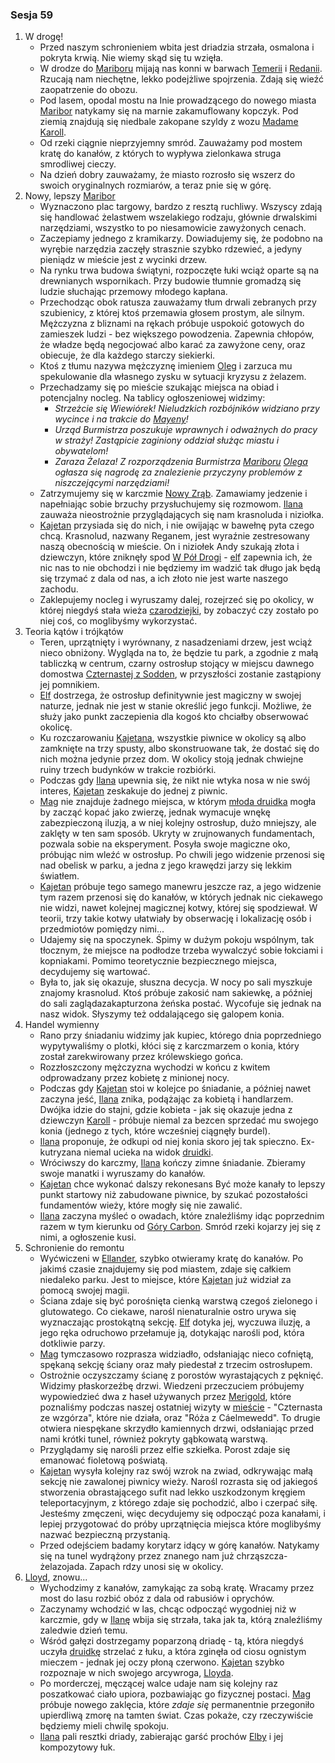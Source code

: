 ### Sesja 59
1. W drogę!
    - Przed naszym schronieniem wbita jest driadzia strzała, osmalona i pokryta krwią. Nie wiemy skąd się tu wzięła.
    - W drodze do [Mariboru](#l_maribor) mijają nas konni w barwach [Temerii](#l_temeria) i [Redanii](#l_redania). Rzucają nam niechętne, lekko podejżliwe spojrzenia. Zdają się wieźć zaopatrzenie do obozu.
    - Pod lasem, opodal mostu na Inie prowadzącego do nowego miasta [Maribor](#l_maribor) natykamy się na marnie zakamuflowany kopczyk. Pod ziemią znajdują się niedbale zakopane szyldy z wozu [Madame Karoll](#p_karoll).
    - Od rzeki ciągnie nieprzyjemny smród. Zauważamy pod mostem kratę do kanałów, z których to wypływa zielonkawa struga smrodliwej cieczy.
    - Na dzień dobry zauważamy, że miasto rozrosło się wszerz do swoich oryginalnych rozmiarów, a teraz pnie się w górę.
2. Nowy, lepszy [Maribor](#l_maribor)
    - Wyznaczono plac targowy, bardzo z resztą ruchliwy. Wszyscy zdają się handlować żelastwem wszelakiego rodzaju, głównie drwalskimi narzędziami, wszystko to po niesamowicie zawyżonych cenach.
    - Zaczepiamy jednego z kramikarzy. Dowiadujemy się, że podobno na wyrębie narzędzia zaczęły strasznie szybko rdzewieć, a jedyny pieniądz w mieście jest z wycinki drzew.
    - Na rynku trwa budowa świątyni, rozpoczęte łuki wciąż oparte są na drewnianych wspornikach. Przy budowie tłumnie gromadzą się ludzie słuchając przemowy młodego kapłana.
    - Przechodząc obok ratusza zauważamy tłum drwali zebranych przy szubienicy, z której ktoś przemawia głosem prostym, ale silnym. Mężczyzna z bliznami na rękach próbuje uspokoić gotowych do zamieszek ludzi - bez większego powodzenia. Zapewnia chłopów, że władze będą negocjować albo karać za zawyżone ceny, oraz obiecuje, że dla każdego starczy siekierki.
    - Ktoś z tłumu nazywa mężczyznę imieniem [Oleg](#p_oleg) i zarzuca mu spekulowanie dla własnego zysku w sytuacji kryzysu z żelazem.
    - Przechadzamy się po mieście szukając miejsca na obiad i potencjalny nocleg. Na tablicy ogłoszeniowej widzimy:
        - _Strzeżcie się Wiewiórek! Nieludzkich rozbójników widziano przy wycince i na trakcie do [Mayeny](#l_mayena)!_
        - _Urząd Burmistrza poszukuje wprawnych i odważnych do pracy w straży! Zastąpicie zaginiony oddział służąc miastu i obywatelom!_
        - _Zaraza Żelaza! Z rozporządzenia Burmistrza [Mariboru](#l_maribor) [Olega](#p_oleg) ogłasza się nagrodę za znalezienie przyczyny problemów z niszczejącymi narzędziami!_
    - Zatrzymujemy się w karczmie [Nowy Zrąb](#l_nowy_zrab). Zamawiamy jedzenie i napełniając sobie brzuchy przysłuchujemy się rozmowom. [Ilana](#g_ilana) zauważa nieostrożnie przyglądających się nam krasnoluda i niziołka.
    - [Kajetan](#g_kajetan) przysiada się do nich, i nie owijając w bawełnę pyta czego chcą. Krasnolud, nazwany Reganem, jest wyraźnie zestresowany naszą obecnością w mieście. On i niziołek Andy szukają złota i dziewczyn, które zniknęły spod [W Pół Drogi](#l_pol_drogi) - [elf](#g_kajetan) zapewnia ich, że nic nas to nie obchodzi i nie będziemy im wadzić tak długo jak będą się trzymać z dala od nas, a ich złoto nie jest warte naszego zachodu.
    - Zaklepujemy nocleg i wyruszamy dalej, rozejrzeć się po okolicy, w której niegdyś stała wieża [czarodziejki](#p_triss_merigold), by zobaczyć czy zostało  po niej coś, co moglibyśmy wykorzystać.
3. Teoria kątów i trójkątów
    - Teren, uprzątnięty i wyrównany, z nasadzeniami drzew, jest wciąż nieco obniżony. Wygląda na to, że będzie tu park, a zgodnie z małą tabliczką w centrum, czarny ostrosłup stojący w miejscu dawnego domostwa [Czternastej z Sodden](#p_triss_merigold), w przyszłości zostanie zastąpiony jej pomnikiem.
    - [Elf](#g_kajetan) dostrzega, że ostrosłup definitywnie jest magiczny w swojej naturze, jednak nie jest w stanie określić jego funkcji. Możliwe, że służy jako punkt zaczepienia dla kogoś kto chciałby obserwować okolicę.
    - Ku rozczarowaniu [Kajetana](#g_kajetan), wszystkie piwnice w okolicy są albo zamknięte na trzy spusty, albo skonstruowane tak, że dostać się do nich można jedynie przez dom. W okolicy stoją jednak chwiejne ruiny trzech budynków w trakcie rozbiórki. 
    - Podczas gdy [Ilana](#g_ilana) upewnia się, że nikt nie wtyka nosa w nie swój interes, [Kajetan](#g_kajetan) zeskakuje do jednej z piwnic.
    - [Mag](#g_kajetan) nie znajduje żadnego miejsca, w którym [młoda druidka](#g_ilana) mogła by zacząć kopać jako zwierzę, jednak wymacuje wnękę zabezpieczoną iluzją, a w niej kolejny ostrosłup, dużo mniejszy, ale zaklęty w ten sam sposób. Ukryty w zrujnowanych fundamentach, pozwala sobie na eksperyment. Posyła swoje magiczne oko, próbując nim wleźć w ostrosłup. Po chwili jego widzenie przenosi się nad obelisk w parku, a jedna z jego krawędzi jarzy się lekkim światłem. 
    - [Kajetan](#g_kajetan) próbuje tego samego manewru jeszcze raz, a jego widzenie tym razem przenosi się do kanałów, w których jednak nic ciekawego nie widzi, nawet kolejnej magicznej kotwy, której się spodziewał. W teorii, trzy takie kotwy ułatwiały by obserwację i lokalizację osób i przedmiotów pomiędzy nimi...
    - Udajemy się na spoczynek. Śpimy w dużym pokoju wspólnym, tak tłocznym, że miejsce na podłodze trzeba wywalczyć sobie łokciami i kopniakami. Pomimo teoretycznie bezpiecznego miejsca, decydujemy się wartować. 
    - Była to, jak się okazuje, słuszna decycja. W nocy po sali myszkuje znajomy krasnolud. Ktoś próbuje zakosić nam sakiewkę, a później do sali zaglądazakapturzona żeńska postać. Wycofuje się jednak na nasz widok. Słyszymy też oddalającego się galopem konia.
4. Handel wymienny
    - Rano przy śniadaniu widzimy jak kupiec, którego dnia poprzedniego wypytywaliśmy o plotki, kłóci się z karczmarzem o konia, który został zarekwirowany przez królewskiego gońca.
    - Rozzłoszczony mężczyzna wychodzi w końcu z kwitem odprowadzany przez kobietę z minionej nocy.
    - Podczas gdy [Kajetan](#g_kajetan) stoi w kolejce po śniadanie, a później nawet zaczyna jeść, [Ilana](#g_ilana) znika, podążając za kobietą i handlarzem. Dwójka idzie do stajni, gdzie kobieta - jak się okazuje jedna z dziewczyn [Karoll](#p_karoll) - próbuje niemal za bezcen sprzedać mu swojego konia (jednego z tych, które wcześniej ciągnęły burdel).
    - [Ilana](#g_ilana) proponuje, że odkupi od niej konia skoro jej tak spieczno. Ex-kutryzana niemal ucieka na widok [druidki](#g_ilana).
    - Wróciwszy do karczmy, [Ilana](#g_ilana) kończy zimne śniadanie. Zbieramy swoje manatki i wyruszamy do kanałów. 
    - [Kajetan](#g_kajetan) chce wykonać dalszy rekonesans Być może kanały to lepszy punkt startowy niż zabudowane piwnice, by szukać pozostałości fundamentów wieży, które mogły się nie zawalić. 
    - [Ilana](#g_ilana) zaczyna myśleć o owadach, które znaleźliśmy idąc poprzednim razem w tym kierunku od [Góry Carbon](#l_gora_carbon). Smród rzeki kojarzy jej się z nimi, a ogłoszenie kusi.
5. Schronienie do remontu
    - Wyćwiczeni w [Ellander](#l_ellander), szybko otwieramy kratę do kanałów. Po jakimś czasie znajdujemy się pod miastem, zdaje się całkiem niedaleko parku. Jest to miejsce, które [Kajetan](#g_kajetan) już widział za pomocą swojej magii.
    - Ściana zdaje się być porośnięta cienką warstwą czegoś zielonego i glutowatego. Co ciekawe, narośl nienaturalnie ostro urywa się wyznaczając prostokątną sekcję. [Elf](#g_kajetan) dotyka jej, wyczuwa iluzję, a jego ręka odruchowo przełamuje ją, dotykając narośli pod, która dotkliwie parzy.
    - [Mag](#g_kajetan) tymczasowo rozprasza widziadło, odsłaniając nieco cofniętą, spękaną sekcję ściany oraz mały piedestał z trzecim ostrosłupem.
    - Ostrożnie oczyszczamy ścianę z porostów wyrastających z pęknięć. Widzimy płaskorzeźbę drzwi. Wiedzeni przeczuciem próbujemy wypowiedzieć dwa z haseł używanych przez [Merigold](#p_triss_merigold), które poznaliśmy podczas naszej ostatniej wizyty w [mieście](#l_maribor) - "Czternasta ze wzgórza", które nie działa, oraz "Róża z Cáelmewedd". To drugie otwiera niespękane skrzydło kamiennych drzwi, odsłaniając przed nami krótki tunel, również pokryty gąbkowatą warstwą.
    - Przyglądamy się narośli przez elfie szkiełka. Porost zdaje się emanować fioletową poświatą.
    - [Kajetan](#g_kajetan) wysyła kolejny raz swój wzrok na zwiad, odkrywając małą sekcję nie zawalonej piwnicy wieży. Narośl rozrasta się od jakiegoś stworzenia obrastającego sufit nad lekko uszkodzonym kręgiem teleportacyjnym, z którego zdaje się pochodzić, albo i czerpać siłę. Jesteśmy zmęczeni, więc decydujemy się odpocząć poza kanałami, i lepiej przygotować do próby uprzątnięcia miejsca które moglibyśmy nazwać bezpieczną przystanią.
    - Przed odejściem badamy korytarz idący w górę kanałów. Natykamy się na tunel wydrążony przez znanego nam już chrząszcza-żelazojada. Zapach rdzy unosi się w okolicy.
4. [Lloyd](#p_lloyd), znowu...
    - Wychodzimy z kanałów, zamykając za sobą kratę. Wracamy przez most do lasu rozbić obóz z dala od rabusiów i oprychów.
    - Zaczynamy wchodzić w las, chcąc odpocząć wygodniej niż w karczmie, gdy w [Ilanę](#g_ilana) wbija się strzała, taka jak ta, którą znaleźliśmy zaledwie dzień temu.
    - Wśród gałęzi dostrzegamy poparzoną driadę - tą, która niegdyś uczyła [druidkę](#g_ilana) strzelać z łuku, a która zginęła od ciosu ognistym mieczem - jednak jej oczy płoną czerwono. [Kajetan](#g_kajetan) szybko rozpoznaje w nich swojego arcywroga, [Lloyda](#p_lloyd).
    - Po morderczej, męczącej walce udaje nam się kolejny raz poszatkować ciało upiora, pozbawiając go fizycznej postaci. [Mag](#g_kajetan) próbuje nowego zaklęcia, które _zdaje się_ permanentnie przegoniło upierdliwą zmorę na tamten świat. Czas pokaże, czy rzeczywiście będziemy mieli chwilę spokoju.
    - [Ilana](#g_ilana) pali resztki driady, zabierając garść prochów [Elby](#p_elba) i jej kompozytowy łuk.
